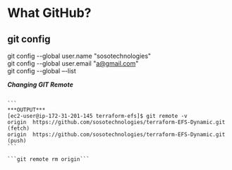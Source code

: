 # What GitHub?

## git config
git config --global user.name "sosotechnologies"                      
git config --global user.email "a@gmail.com"        
git config --global –-list              


***Changing GIT Remote***
~~~git remote -```

```
***OUTPUT***
[ec2-user@ip-172-31-201-145 terraform-efs]$ git remote -v
origin  https://github.com/sosotechnologies/terraform-EFS-Dynamic.git (fetch)
origin  https://github.com/sosotechnologies/terraform-EFS-Dynamic.git (push)
```

```git remote rm origin``` 